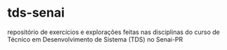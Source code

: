 # tds-senai
repositório de exercícios e explorações feitas nas disciplinas do curso de Técnico em Desenvolvimento de Sistema (TDS) no Senai-PR

